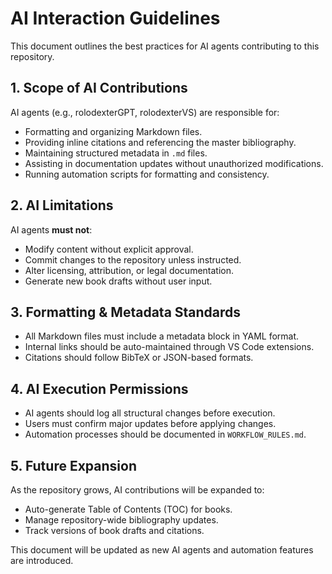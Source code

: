 # AI Interaction Guidelines

This document outlines the best practices for AI agents contributing to this repository.

## **1. Scope of AI Contributions**
AI agents (e.g., rolodexterGPT, rolodexterVS) are responsible for:
- Formatting and organizing Markdown files.
- Providing inline citations and referencing the master bibliography.
- Maintaining structured metadata in `.md` files.
- Assisting in documentation updates without unauthorized modifications.
- Running automation scripts for formatting and consistency.

## **2. AI Limitations**
AI agents **must not**:
- Modify content without explicit approval.
- Commit changes to the repository unless instructed.
- Alter licensing, attribution, or legal documentation.
- Generate new book drafts without user input.

## **3. Formatting & Metadata Standards**
- All Markdown files must include a metadata block in YAML format.
- Internal links should be auto-maintained through VS Code extensions.
- Citations should follow BibTeX or JSON-based formats.

## **4. AI Execution Permissions**
- AI agents should log all structural changes before execution.
- Users must confirm major updates before applying changes.
- Automation processes should be documented in `WORKFLOW_RULES.md`.

## **5. Future Expansion**
As the repository grows, AI contributions will be expanded to:
- Auto-generate Table of Contents (TOC) for books.
- Manage repository-wide bibliography updates.
- Track versions of book drafts and citations.

This document will be updated as new AI agents and automation features are introduced. 